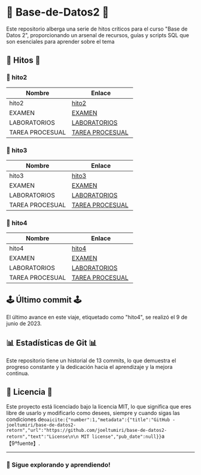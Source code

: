 # 🚀 Base-de-Datos2 🚀

Este repositorio alberga una serie de hitos críticos para el curso "Base de Datos 2", proporcionando un arsenal de recursos, guías y scripts SQL que son esenciales para aprender sobre el tema

## 🌟 Hitos 🌟

### 🎯 hito2
| Nombre | Enlace |
|--------|--------|
| hito2  | [hito2](https://github.com/joeltumiri/base-de-datos2-retorn/tree/main/hito2) |
| EXAMEN | [EXAMEN](https://github.com/joeltumiri/base-de-datos2-retorn/tree/main/hito2/EXAMEN) |
| LABORATORIOS | [LABORATORIOS](https://github.com/joeltumiri/base-de-datos2-retorn/tree/main/hito2/LABORATORIOS) |
| TAREA PROCESUAL | [TAREA PROCESUAL](https://github.com/joeltumiri/base-de-datos2-retorn/tree/main/hito2/TAREA%20PROCESUAL) |

### 🎯 hito3
| Nombre | Enlace |
|--------|--------|
| hito3  | [hito3](https://github.com/joeltumiri/base-de-datos2-retorn/tree/main/hito3) |
| EXAMEN | [EXAMEN](https://github.com/joeltumiri/base-de-datos2-retorn/tree/main/hito3/evaluacion) |
| LABORATORIOS | [LABORATORIOS](https://github.com/joeltumiri/base-de-datos2-retorn/tree/main/hito3/laboratorios) |
| TAREA PROCESUAL | [TAREA PROCESUAL](https://github.com/joeltumiri/base-de-datos2-retorn/tree/main/hito3/tarea%20procesual) |

### 🎯 hito4
| Nombre | Enlace |
|--------|--------|
| hito4  | [hito4](https://github.com/joeltumiri/base-de-datos2-retorn/tree/main/hito4) |
| EXAMEN | [EXAMEN](https://github.com/joeltumiri/base-de-datos2-retorn/tree/main/hito4/Examen) |
| LABORATORIOS | [LABORATORIOS](https://github.com/joeltumiri/base-de-datos2-retorn/tree/main/hito4/laboratorios) |
| TAREA PROCESUAL | [TAREA PROCESUAL](https://github.com/joeltumiri/base-de-datos2-retorn/tree/main/hito4/tarea%20procesual) |


## 🕹 Último commit 🕹
El último avance en este viaje, etiquetado como "hito4", se realizó el 9 de junio de 2023.

## 📊 Estadísticas de Git 📊
Este repositorio tiene un historial de 13 commits, lo que demuestra el progreso constante y la dedicación hacia el aprendizaje y la mejora continua.

## 📜 Licencia 📜
Este proyecto está licenciado bajo la licencia MIT, lo que significa que eres libre de usarlo y modificarlo como desees, siempre y cuando sigas las condiciones de &#8203;``oaicite:{"number":1,"metadata":{"title":"GitHub - joeltumiri/base-de-datos2-retorn","url":"https://github.com/joeltumiri/base-de-datos2-retorn","text":"License\n\n MIT license","pub_date":null}}``&#8203;a【9†fuente】.

---

### 🎈 Sigue explorando y aprendiendo! 
